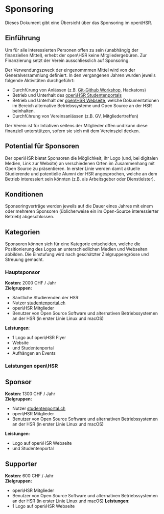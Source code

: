 # Sponsoring

Dieses Dokument gibt eine Übersicht über das Sponsoring im open\HSR.

## Einführung

Um für alle interessierten Personen offen zu sein (unabhängig der finanziellen Mittel), erhebt der open\HSR keine Mitgliedergebüren.
Zur Finanzierung setzt der Verein ausschliesslich auf Sponsoring.

Der Verwendungszweck der eingenommmen Mittel wird von der Generalversammlung definiert.
In den vergangenen Jahren wurden jeweils folgende Aktivitäten durchgeführt:


- Durchfürung von Anlässen (z.B. [Git-Github Workshop](https://github.com/openhsr/git-github-workshop), Hackatons) 
- Betrieb und Unterhalt des [open\HSR Studentenportals](https://studentenportal.ch/)
- Betrieb und Unterhalt der [open\HSR Webseite](https://www.openhsr.ch/), welche Dokumentationen im Bereich alternative Betriebssysteme und Open Source an der HSR beinhalten.
- Durchführung von Vereinsanlässen (z.B. GV, Mitgliedertreffen)

Der Verein ist für Intiativen seitens der Mitglieder offen und kann diese finanziell unterstützen, sofern sie sich mit dem Vereinsziel decken.

## Potential für Sponsoren

Der open\HSR bietet Sponsoren die Möglichkeit, ihr Logo (und, bei digitalen Medien, Link zur Website) an verschiedenen Orten im Zusammenhang mit Open Source zu präsentieren.
In erster Linie werden damit aktuelle Studierende und potentielle Alumni der HSR angesprochen, welche an dem Betrieb interessiert sein könnten (z.B. als Arbeitsgeber oder Dienstleister).


## Konditionen
Sponsoringverträge werden jeweils auf die Dauer eines Jahres mit einem oder mehreren Sponsoren (üblicherweise ein im Open-Source interessierter Betrieb) abgeschlossen.

## Kategorien

Sponsoren können sich für eine Kategorie entscheiden, welche die Positionierung des Logos an unterschiedlichen Medien und Webseiten abbilden.
Die Einstufung wird nach geschätzter Zielgruppengrösse und Streuung gemacht.

### Hauptsponsor

**Kosten:** 2000 CHF / Jahr  
**Zielgruppen:**
- Sämtliche Studierenden der HSR
- Nutzer [studentenportal.ch](https://studentenportal.ch)
- open\HSR Mitglieder
- Benutzer von Open Source Software und alternativen Betriebssystemen an der HSR (in erster Linie Linux und macOS)

**Leistungen**:
- 1 Logo auf open\HSR Flyer
- Website
- und Studentenportal
- Aufhängen an Events


### Leistungen open\HSR
## Sponsor

**Kosten:** 1300 CHF / Jahr  
**Zielgruppen:**
- Nutzer [studentenportal.ch](https://studentenportal.ch)
- open\HSR Mitglieder
- Benutzer von Open Source Software und alternativen Betriebssystemen an der HSR (in erster Linie Linux und macOS)

**Leistungen:**
- Logo auf open\HSR Webseite
- und Studentenportal

## Supporter

**Kosten:** 600 CHF / Jahr  
**Zielgruppen:**
- open\HSR Mitglieder
- Benutzer von Open Source Software und alternativen Betriebssystemen an der HSR (in erster Linie Linux und macOS)
**Leistungen**: 
- 1 Logo auf open\HSR Webseite
